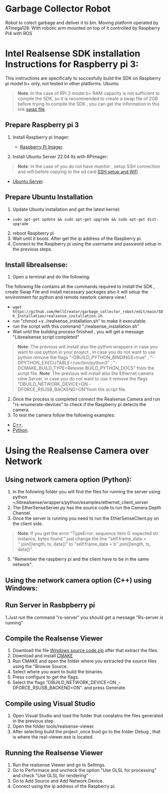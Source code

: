 # Garbage Collector Robot

Robot to colect garbage and deliver it to bin.
Moving platform operated by ATmega128.
With robotic arm mounted on top of it controlled by Raspberry Pi4 with ROS

# Intel Realsense SDK installation Instructions for Raspberry pi 3:
This instructions are specifically to succesfully build the SDK on Raspberry pi model b+ only, not tested in other platforms. Ubuntu 
> **Note**: In the case of RPi 3 model b+ RAM capacity is not sufficient to compile the SDK, so it is recommended to create a swap file of 2GB before trying to compile the SDK , you can get the information in this link [swap file](https://linuxize.com/post/create-a-linux-swap-file/).

## Prepare Raspberry pi 3 

1. Install Raspberry pi Imager: 
   *  [Raspberry Pi Imager](https://www.raspberrypi.com/software/).

2. Install Ubuntu Server 22.04 lts with RPimager:
> **Note**: In the case of you do not have monitor , setup SSH connection and wifi before copying to the sd card [SSH setup and Wifi](https://ubuntu.com/tutorials/how-to-install-ubuntu-on-your-raspberry-pi#3-using-advanced-options) .
   * [Ubuntu Server](https://ubuntu.com/tutorials/how-to-install-ubuntu-on-your-raspberry-pi#2-prepare-the-sd-card).

## Prepare Ubuntu Installation
1.  Update Ubuntu installation and get the latest kernel:
  *  `sudo apt-get update && sudo apt-get upgrade && sudo apt-get dist-upgrade`  <br />
2. reboot Raspberry pi 
3. Wait until it boots. After get the ip address of the Raspberry pi.
4. Connect to the Raspberry pi using the username and password setup in the previous steps.

## Install librealsense:

1.  Open a terminal and do the following:

The following file contains all the commands required to install the SDK , create Swap File and install necessary packages also it will setup the environment for python and remote newtork camera view.!
  *  `wget https://github.com/HellCreator/garbage_collector_robot/edit/main/SDK_Installation/realsense_installation.sh `  <br />
  *  run "chmod +x ./realsense_installation.sh" to make it executable. 
  *  run the script with this command "./realsense_installation.sh"
  *  Wait until the building process finished , you will get a message "Librealsense script completed"
 > **Note**: The previous will install also the python wrappers in case you want to use python in your project , in case you do not want to use python remove the flags "-DBUILD_PYTHON_BINDINGS=true" , "-DPYTHON_EXECUTABLE=/usr/bin/python3" , "-DCMAKE_BUILD_TYPE=Release BUILD_PYTHON_DOCS"  from the script file.
 > **Note**: The previous will install also the Ethernet camera view Server, in case you do not want to use it remove the flags "DBUILD_NETWORK_DEVICE=ON -DFORCE_RSUSB_BACKEND=ON"from the script file.

2. Once the process is completed connect the Realsense Camera and run "rs-enumerate-devices" to check if the Raspberry pi detects the camera.
3. To test the camera follow the following examples:
  * [C++](https://dev.intelrealsense.com/docs/code-samples).
  * [Python](https://dev.intelrealsense.com/docs/python2).

# Using the Realsense Camera over Network

## Using network camera option (Python):

1. In the following folder you will find the files for running the server using python ~/librealsense/wrappers/python/examples/ethernet_client_server 
2. The EtherSenseServer.py has the source code to run the Camera Depth Channel.
3. Once the server is running you need to run the EtherSenseClient.py on the client side.
 > **Note**: If you get the error "TypeError: sequence item 0: expected str instance, bytes found."  just change the line  "self.frame_data = ''.join([length, ts, data])"  to  "self.frame_data = b''.join([length, ts, data])".
5. "Remember the raspberry pi and the client have to be in the same network".

## Using the network camera option (C++) using Windows:

## Run Server in Rasbpberry pi
1.Just run the command "rs-server" you should get a message "Rs-server is running"

## Compile the Realsense Viewer  
1. Download the file [Windows source code.zip](https://github.com/IntelRealSense/librealsense/releases) after that extract the files.
2. Download and install [CMAKE](https://cmake.org/download/)
3. Run CMAKE and open the folder where you extracted the source files using the "Browse Source.
4. Select where you want to build the binaries.
5. Press configure to get the flags.
6. Select the flags "DBUILD_NETWORK_DEVICE=ON ,-DFORCE_RSUSB_BACKEND=ON". and press Generate.

## Compile using Visual Studio
1. Open Visual Studio and load the folder that conatains the files generated in the previous step.
2. Open the folder tools/realsense-viewer.
3. After selecting build the project ,once buid go to the folder Debug , that is where the real-viewer.exe is located.

## Running the Realsense Viewer

1. Run the realsense Viewer and go to Settings.
2. Go to Performace and uncheck the option "Use GLSL for processing" and check "Use GLSL for rendering" 
3. Go to Add Source and Add Network Device. 
8. Connect using the ip address of the Raspberry pi.



